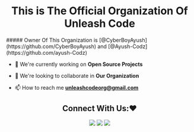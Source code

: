 <h1 align="center">This is The Official Organization Of Unleash Code</h1>
##### Owner Of This Organization is [@CyberBoyAyush](https://github.com/CyberBoyAyush) and [@Ayush-Codz](https://github.com/ayush-Codz)

- 🔭 We're currently working on **Open Source Projects**

- 👯 We're looking to collaborate in **Our Organization**

- 📫 How to reach me **unleashcodeorg@gmail.com**

<h2 align='center'>Connect With Us:❤️</h2>
<p align="center">
<a href="https://www.linkedin.com/in/UnleashCode"><img src="https://img.shields.io/badge/Linkedin-Unleash Code-darkblue?style=for-the-badge&logo=Linkedin"></a>
<a href="https://www.youtube.com/channel/UCsXeJIqn7Dc_UWgM-KJyVHw"><img src="https://img.shields.io/badge/Youtube-Unleash Code-red?style=for-the-badge&logo=Youtube"></a>
<a href="https://twitter.com/unleashcode"><img src="https://img.shields.io/badge/Twitter-Unleash Code-blue?style=for-the-badge&logo=Twitter"></a>
</p>
